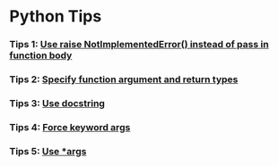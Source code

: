 # Python Tips

### Tips 1: [Use raise NotImplementedError() instead of pass in function body](./001__use_raise_instead_of_pass_in_function/)
### Tips 2: [Specify function argument and return types](./002__specify_function_argument_and_return_type/)
### Tips 3: [Use docstring](./003__use_doctstring/)
### Tips 4: [Force keyword args](./004__force_keyword_args_for_complex_functions_with_*/)
### Tips 5: [Use *args](./005__use_*args/)
